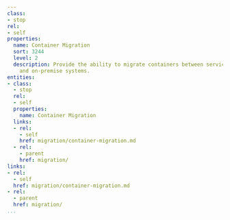 ```yaml
---
class:
- stop
rel:
- self
properties:
  name: Container Migration
  sort: 3244
  level: 2
  description: Provide the ability to migrate containers between service providers,
    and on-premise systems.
entities:
- class:
  - stop
  rel:
  - self
  properties:
    name: Container Migration
  links:
  - rel:
    - self
    href: migration/container-migration.md
  - rel:
    - parent
    href: migration/
links:
- rel:
  - self
  href: migration/container-migration.md
- rel:
  - parent
  href: migration/
...
```

